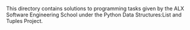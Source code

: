 This directory contains solutions to programming tasks
given by the ALX Software Engineering School under the Python Data Structures:List and Tuples Project.
